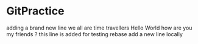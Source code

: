 # GitPractice
adding a brand new line
we all are time travellers
Hello World how are you my friends ?
this line is added for testing rebase
add a new line locally
